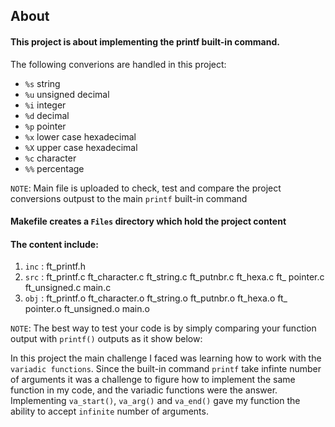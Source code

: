 ## About 

#### This project is about implementing the printf built-in command.
The following converions are handled in this project:
 - `%s` string
 - `%u` unsigned decimal
 - `%i` integer
 - `%d` decimal
 - `%p` pointer
 - `%x` lower case hexadecimal
 - `%X` upper case hexadecimal
 - `%c` character
 - `%%` percentage

 `NOTE`: Main file is uploaded to check, test and compare the project conversions outpust to the main `printf` built-in command



#### Makefile creates a `Files` directory which hold the project content


 #### The content include:

1) `inc` : ft_printf.h
2) `src` : ft_printf.c ft_character.c ft_string.c ft_putnbr.c ft_hexa.c ft_ pointer.c ft_unsigned.c main.c
3) `obj` : ft_printf.o ft_character.o ft_string.o ft_putnbr.o ft_hexa.o ft_ pointer.o ft_unsigned.o main.o

`NOTE`: The best way to test your code is by simply comparing your function output with `printf()` outputs as it show below:


In this project the main challenge I faced was learning how to work with the `variadic functions`. Since the built-in command `printf` take infinte number of arguments it was a challenge to figure how to implement the same function in my code, and the variadic functions were the answer. Implementing `va_start()`, `va_arg()` and `va_end()` gave my function the ability to accept `infinite` number of arguments.
